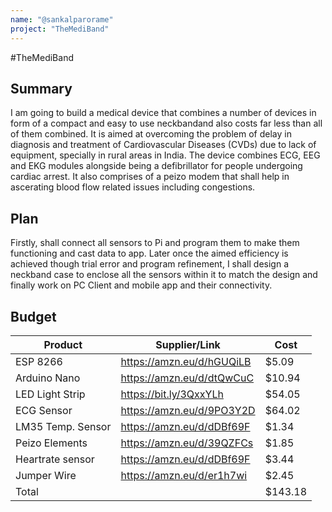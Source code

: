 ```yaml
---
name: "@sankalparorame"
project: "TheMediBand"
---
```


#TheMediBand

## Summary
I am going to build a medical device that combines a number of devices in form of a compact and easy to use neckbandand also costs far less than all of them combined. It is aimed at overcoming the problem of delay in diagnosis and treatment of Cardiovascular Diseases (CVDs) due to lack of equipment, specially in rural areas in India. The device combines ECG, EEG and EKG modules alongside being a defibrillator for people undergoing cardiac arrest. It also comprises of a peizo modem that shall help in ascerating blood flow related issues including congestions.

## Plan
Firstly, shall connect all sensors to Pi and program them to make them functioning and cast data to app. Later once the aimed efficiency is achieved though trial error and program refinement, I shall design a neckband case to enclose all the sensors within it to match the design and finally work on PC Client and mobile app and their connectivity.

## Budget


| Product          | Supplier/Link                         | Cost   |
| ---------------  | ------------------------------------- | ------ |
| ESP 8266         | https://amzn.eu/d/hGUQiLB             | $5.09  |
| Arduino Nano     | https://amzn.eu/d/dtQwCuC             | $10.94 |
| LED Light Strip  | https://bit.ly/3QxxYLh                | $54.05 |
| ECG Sensor       | https://amzn.eu/d/9PO3Y2D             | $64.02 |
| LM35 Temp. Sensor| https://amzn.eu/d/dDBf69F             | $1.34  |
| Peizo Elements   | https://amzn.eu/d/39QZFCs             | $1.85  |
| Heartrate sensor | https://amzn.eu/d/dDBf69F             | $3.44  |
| Jumper Wire      | https://amzn.eu/d/er1h7wi             | $2.45  |
| Total            |                                       | $143.18|
